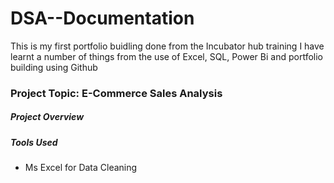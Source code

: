 # DSA--Documentation

This is my first portfolio buidling done from the Incubator hub training
I have learnt a number of things from the use of Excel, SQL, Power Bi and portfolio building using Github

### Project Topic: E-Commerce Sales Analysis

##### Project Overview

##### Tools Used
- Ms Excel for Data Cleaning 
